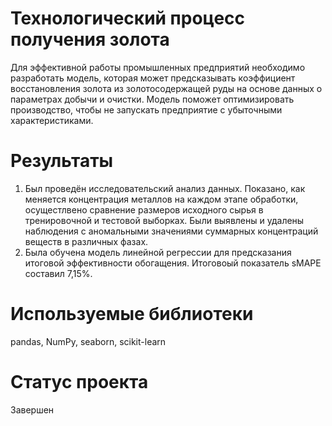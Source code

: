 # Технологический процесс получения золота
Для эффективной работы промышленных предприятий необходимо разработать модель, которая может предсказывать коэффициент восстановления золота из золотосодержащей руды на основе данных о параметрах добычи и очистки. Модель поможет оптимизировать производство, чтобы не запускать предприятие с убыточными характеристиками.

# Результаты
1. Был проведён исследовательский анализ данных. Показано, как меняется концентрация металлов на каждом этапе обработки, осущестлвено сравнение размеров исходного сырья в тренировочной и тестовой выборках. Были выявлены и удалены наблюдения с аномальными значениями суммарных концентраций веществ в различных фазах.
2. Была обучена модель линейной регрессии для предсказания итоговой эффективности обогащения. Итоговоый показатель sMAPE составил 7,15%.

# Используемые библиотеки
pandas, NumPy, seaborn, scikit-learn

# Статус проекта
Завершен
